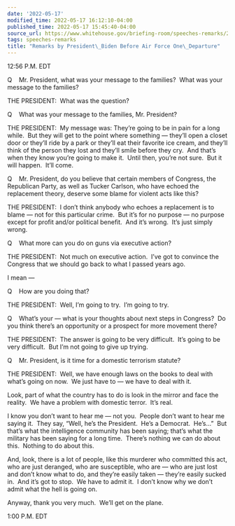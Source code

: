 ```yaml
---
date: '2022-05-17'
modified_time: 2022-05-17 16:12:10-04:00
published_time: 2022-05-17 15:45:40-04:00
source_url: https://www.whitehouse.gov/briefing-room/speeches-remarks/2022/05/17/remarks-by-president-biden-before-air-force-one-departure-16/
tags: speeches-remarks
title: "Remarks by President\_Biden Before Air Force One\_Departure"
---
```

 
12:56 P.M. EDT

Q    Mr. President, what was your message to the families?  What was
your message to the families?

THE PRESIDENT:  What was the question?

Q    What was your message to the families, Mr. President?

THE PRESIDENT:  My message was: They’re going to be in pain for a long
while.  But they will get to the point where something — they’ll open a
closet door or they’ll ride by a park or they’ll eat their favorite ice
cream, and they’ll think of the person they lost and they’ll smile
before they cry.  And that’s when they know you’re going to make it. 
Until then, you’re not sure.  But it will happen.  It’ll come. 

Q    Mr. President, do you believe that certain members of Congress, the
Republican Party, as well as Tucker Carlson, who have echoed the
replacement theory, deserve some blame for violent acts like this?

THE PRESIDENT:  I don’t think anybody who echoes a replacement is to
blame — not for this particular crime.  But it’s for no purpose — no
purpose except for profit and/or political benefit.  And it’s wrong. 
It’s just simply wrong.

Q    What more can you do on guns via executive action?

THE PRESIDENT:  Not much on executive action.  I’ve got to convince the
Congress that we should go back to what I passed years ago. 

I mean —

Q    How are you doing that?

THE PRESIDENT:  Well, I’m going to try.  I’m going to try.

Q    What’s your — what is your thoughts about next steps in Congress? 
Do you think there’s an opportunity or a prospect for more movement
there?

THE PRESIDENT:  The answer is going to be very difficult.  It’s going to
be very difficult.  But I’m not going to give up trying.

Q    Mr. President, is it time for a domestic terrorism statute?

THE PRESIDENT:  Well, we have enough laws on the books to deal with
what’s going on now.  We just have to — we have to deal with it.

Look, part of what the country has to do is look in the mirror and face
the reality.  We have a problem with domestic terror.  It’s real.

I know you don’t want to hear me — not you.  People don’t want to hear
me saying it.  They say, “Well, he’s the President.  He’s a Democrat. 
He’s…”  But that’s what the intelligence community has been saying;
that’s what the military has been saying for a long time.  There’s
nothing we can do about this.  Nothing to do about this.

And, look, there is a lot of people, like this murderer who committed
this act, who are just deranged, who are susceptible, who are — who are
just lost and don’t know what to do, and they’re easily taken — they’re
easily sucked in.  And it’s got to stop.  We have to admit it.  I don’t
know why we don’t admit what the hell is going on.

Anyway, thank you very much.  We’ll get on the plane.

1:00 P.M. EDT
